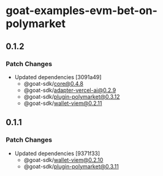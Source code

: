 # goat-examples-evm-bet-on-polymarket

## 0.1.2

### Patch Changes

- Updated dependencies [3091a49]
  - @goat-sdk/core@0.4.8
  - @goat-sdk/adapter-vercel-ai@0.2.9
  - @goat-sdk/plugin-polymarket@0.3.12
  - @goat-sdk/wallet-viem@0.2.11

## 0.1.1

### Patch Changes

- Updated dependencies [9371f33]
  - @goat-sdk/wallet-viem@0.2.10
  - @goat-sdk/plugin-polymarket@0.3.11
